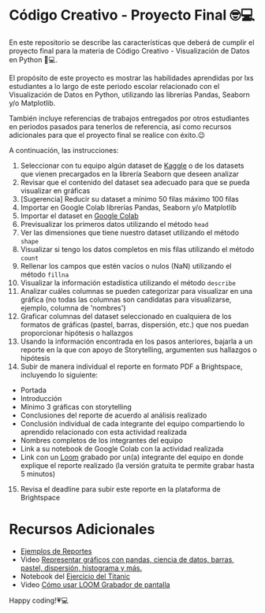 # Código Creativo - Proyecto Final 🤓💻

En este repositorio se describe las características que deberá de cumplir el proyecto final para la materia de Código Creativo - Visualización de Datos en Python 🐍💻.

El propósito de este proyecto es mostrar las habilidades aprendidas por lxs estudiantes a lo largo de este periodo escolar relacionado con  el Visualización de Datos en Python, utilizando las librerías Pandas, Seaborn y/o Matplotlib.

También incluye referencias de trabajos entregados por otros estudiantes en periodos pasados para tenerlos de referencia, así como recursos adicionales para que el proyecto final se realice con éxito.😉

A continuación, las instrucciones:

1. Seleccionar con tu equipo algún dataset de [Kaggle](https://www.kaggle.com/) o de los datasets que vienen precargados en la librería Seaborn que deseen analizar
2. Revisar que el contenido del dataset sea adecuado para que se pueda visualizar en gráficas
3. [Sugerencia] Reducir su dataset a mínimo 50 filas máximo 100 filas
4. Importar en Google Colab librerías Pandas, Seaborn y/o Matplotlib
5. Importar el dataset en [Google Colab](https://colab.research.google.com/)
6. Previsualizar los primeros datos utilizando el método `head`
7. Ver las dimensiones que tiene nuestro dataset utilizando el método `shape`
8. Visualizar si tengo los datos completos en mis filas utilizando el método `count`
9. Rellenar los campos que estén vacíos o nulos (NaN) utilizando el método `fillna`
10. Visualizar la información estadística utilizando el método `describe`
11. Analizar cuáles columnas se pueden categorizar para visualizar en una gráfica (no todas las columnas son candidatas para visualizarse, ejemplo, columna de 'nombres')
12. Graficar columnas del dataset seleccionado en cualquiera de los formatos de gráficas (pastel, barras, dispersión, etc.) que nos puedan proporcionar hipótesis o hallazgos
13. Usando la información encontrada en los pasos anteriores, bajarla a un reporte en la que con apoyo de Storytelling, argumenten sus hallazgos o hipótesis
14. Subir de manera individual el reporte en formato PDF a Brightspace, incluyendo lo siguiente:
   - Portada
   - Introducción
   - Mínimo 3 gráficas con storytelling
   - Conclusiones del reporte de acuerdo al análisis realizado
   - Conclusión individual de cada integrante del equipo compartiendo lo aprendido relacionado con esta actividad realizada
   - Nombres completos de los integrantes del equipo
   - Link a su notebook de Google Colab con la actividad realizada 
   - Link con un [Loom](https://loom.com/) grabado por un(a) integrante del equipo en donde explique el reporte realizado (la versión gratuita te permite grabar hasta 5 minutos)
15. Revisa el deadline para subir este reporte en la plataforma de Brightspace


# Recursos Adicionales
* [Ejemplos de Reportes](https://drive.google.com/drive/folders/1lwjDgJMu1tDFRXjYPaFUHUpgQgtw9oEP?usp=share_link)
* Video [Representar gráficos con pandas, ciencia de datos, barras, pastel, dispersión, histograma y más.](https://youtu.be/JUPi6Oo8stQ)
* Notebook del [Ejercicio del Titanic](https://colab.research.google.com/drive/12mcbkQj5IKuGygoosoaLPIXLdU-jFnsd?usp=sharing)
* Video [Cómo usar LOOM Grabador de pantalla](https://www.youtube.com/watch?v=Q7mrGP_JNUw)


Happy coding!💗💻



